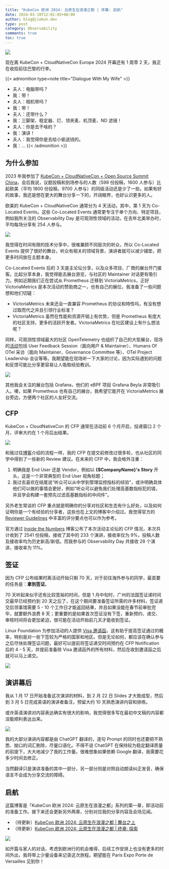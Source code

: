 ```yaml
---
title: "KubeCon 欧洲 2024: 云原生在浪漫之都 | 序幕: 启航"
date: 2024-03-10T12:01:03+08:00
author: blog@jiekun.dev
type: post
category: Observability
comments: true
toc: true
---
```


![](../202403-kubecon-eu/kceu24_banner.png)

现在离 KubeCon + CloudNativeCon Europe 2024 开幕还有 1 周零 2 天，我正在收拾前往巴黎的行李。

{{< admonition type=note title="Dialogue With My Wife" >}}
- 夫人：电脑带吗？
- 我：带！
- 夫人：相机带吗？
- 我：带！
- 夫人：还带什么？
- 我：三脚架、稳定器、灯、领夹麦、机顶麦、ND 滤镜！
- 夫人：你是去干啥的？
- 我：演讲！
- 夫人：我觉得你是去给小偷送钱的。
- 我：...
{{< /admonition >}}

## 为什么参加
2023 年我参加了 [KubeCon + CloudNativeCon + Open Source Summit China](https://www.cncf.io/reports/kubecon-cloudnativecon-open-source-summit-china-2023-cn/)，会后我说，议题投稿和到场参与的人数（598 份投稿，1600 人参与）比起欧美（平均 1800 份投稿，9700 人参与）的同级活动还是少了一些。如果有好的故事，我还是想在更大的舞台分享一下的，开阔眼界，也好认识更多的人。

欧美的 KubeCon + CloudNativeCon 通常分为 4 天活动，其中，第 1 天为 Co-Located Events。这些 Co-Located Events 通常更专注于单个方向、特定项目，例如我所关注的 Observability Day 是可观测性领域的活动，在去年北美举办时，平均每场分享有 254 人参与。

![](../202403-kubecon-eu/co-located_events.png)

我觉得在时间有限的技术分享中，很难兼顾不同层次的听众，所以 Co-Located Events 提供了很好的舞台，听众有相关的领域背景，演讲者就可以减少铺垫，把更多时间放在主题本身。

Co-Located Events 后的 3 天是主论坛分享，以及众多项目、厂商的展台开门接客。比起分享本身，我觉得能去展台游览，与社区的 Maintainer 对话更有吸引力。例如近期我们正在尝试从 Prometheus 迁移到 VictoriaMetrics，正好 VictoriaMetrics 是本次活动的赞助商之一，也有自己的展位，我准备了一些问题想和他们切磋：
- VictoriaMetrics 未来还会一直兼容 Prometheus 的协议和特性吗，有没有想过取而代之并且引领行业标准？
- VictoriaMetrics 虽然在性能和资源开销上有优势，但是 Prometheus 有庞大的社区支持，更多的活跃开发者。VictoriaMetrics 在社区建设上有什么想法呢？

同样，可观测性领域最大的社区 OpenTelemetry 也组织了自己的大型展台，现场的[活动](https://docs.google.com/spreadsheets/d/1a6o22N0rmdh9iRYt98TVJq8PzvN8FK6Kqhpk_d3KocE/edit?usp=sharing)包括 User Feedback Session（面向用户 & Maintainer）、Humans Of OTel 采访（面向 Maintainer、Governance Committee 等）、OTel Project Leadership 会议等等。我期望能在现场听一下大家的讨论，因为实际遇到的问题和反馈可能比分享更容易让人吸取经验教训。

![](../202403-kubecon-eu/otel_schedule.png)

其他我会关注的展台包括 Grafana，他们的 eBPF 项目 Grafana Beyla 非常吸引人。噢，如果 Prometheus 也有自己的展台，我希望它能开在 VictoriaMetrics 展台旁边，方便两个社区的人友好交流。

## CFP
KubeCon + CloudNativeCon 的 CFP 通常在活动前 6 个月开启，投递窗口 2 个月，评审大约在 1 个月后出结果。

![](../202403-kubecon-eu/sessionize.png)

和我过往[博客](https://jiekun.dev/posts/kubecon-2023/#21-cfp-%E9%98%B6%E6%AE%B5)介绍的流程一样，我的 CFP 在提交前修改过很多轮，也从社区的同学中得到了一些新的 Review 建议。在未来的 CFP 中，我会格外注重：
1. 明确我是 End User 还是 Vendor，例如以 **{$CompanyName}'s Story** 开头，这是一个非常典型的 End User 视角标题；
2. 我过去喜欢在结尾说“听众可以从中学到管理监控指标的经验”，或许明确具体他们可以做的事情会更好，例如“听众可以避免我们处理高基数指标犯的错，并且学会构建一套预先过滤高基数指标的中间件”。

另外老生常谈的 CFP 重点就是明确你的分享对社区和生态有什么好处，以及如何证明你是一个有经验的分享者，这些也在上文的博客中介绍过。我觉得官方的 [Reviewer Guidelines](https://events.linuxfoundation.org/kubecon-cloudnativecon-europe/program/submission-reviewer-guidelines/#program-committee-responsibilities) 中丰富的评分要点也可以作为参考。

官方通过 [Inside the Numbers](https://www.cncf.io/blog/2024/01/30/inside-the-numbers-the-kubecon-cloudnativecon-selection-process-for-europe-2024/) 博客公布了本次活动主论坛的 CFP 情况，本次共计收到了 2541 份投稿，接收了其中的 233 个演讲，接收率仅为 9%，投稿人数及接收率均为历史新高/新低。而我参与的 Observability Day 共接收 28 个演讲，接收率为 11%。

## 签证
因为 CFP 公布结果时离活动开始只剩 70 天，对于前往海外参与的同学，最首要的任务是：**拿到签证**。

70 天听起来似乎还有比较宽裕的时间，但是 1 月中旬时，广州的法国签证递时间交最早已经预约到 20 天之后了，在这个期间要准备签证所需的许多材料，签证递交后领事馆需要 5 - 10 个工作日才能返回结果，并且如果没能在春节前审批完毕，就要额外浪费 8 天；更重要的是如果首次签证没有下签，重新预约、递交、审核时间将会更加紧迫，很可能在活动开始前几天才能收到签证。

Linux Foundation 为参加活动的人提供 [Visa 邀请函](https://events.linuxfoundation.org/kubecon-cloudnativecon-europe/attend/visa-request/)，这有助于提高签证通过的概率，特别是对一些下签较为严格的国家和地区。但是无论如何，都应该在确认参与之后尽快处理签证问题，最好可以提前将签证递交时间预约在 CFP Notification 后的 4 - 5 天，并提前准备除 Visa 邀请函外的所有材料，然后在收到邀请函之后就可以马上递交。

![](../202403-kubecon-eu/visa_letter.png)

## 演讲幕后
我从 1 月 17 日开始准备这次演讲的材料，到 2 月 22 日 Slides 才大致成型，然后到 3 月 5 日完成英语的演讲者备注，预留大约 10 天熟悉演讲内容和排练。

或许英语演讲对内容表达确实有很大的影响，我觉得很多写在最初中文稿的内容都没能顺利表达出来。

![](../202403-kubecon-eu/chatgpt.png)

我的大部分演讲内容都是由 ChatGPT 翻译的，逐句 Prompt 的同时也还要把不熟悉、拗口的词汇剔除，尽量口语化。不得不说 ChatGPT 在保持较为稳定翻译质量的前提下，大大地减少了我的工作量。很难想象如果依赖 Google 翻译，我需要花多少时间去修正。

当然翻译只是演讲准备的其中一部分，另一部分则是对照自动朗读纠正发音，确保语言不会成为分享交流的障碍。

## 启航

这篇博客是「KubeCon 欧洲 2024: 云原生在浪漫之都」系列的第一章，即活动前的准备工作。接下来还会更新另外两章，分别对应我的分享内容及会场见闻。
- （待更新）[KubeCon 欧洲 2024: 云原生在浪漫之都 | 舞台之上](/404.html)
- （待更新）[KubeCon 欧洲 2024: 云原生在浪漫之都 | 终章: 探索](/404.html)

[![](../202403-kubecon-eu/slides.png)](https://sched.co/1YFfe)

如开篇与家人的对话，考虑到欧洲行的机会难得，后续工作安排上也没有更多的时间外出，我将带上少量设备来记录这次旅程。期望能在 Paris Expo Porte de Versailles 见到你！
